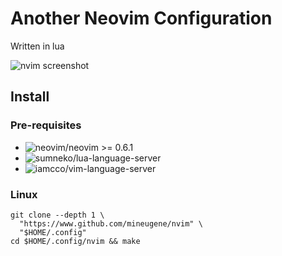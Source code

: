 # Another Neovim Configuration

Written in lua

![nvim screenshot](https://user-images.githubusercontent.com/8313048/161401470-d2e27892-c3e4-4b0d-94e8-3c77883f2733.png)

## Install

### Pre-requisites

- ![neovim/neovim](https://github.com/neovim/neovim/releases/stable) >= 0.6.1
- ![sumneko/lua-language-server](https://github.com/sumneko/lua-language-server/releases)
- ![iamcco/vim-language-server](https://github.com/iamcco/vim-language-server)

### Linux
```shell
git clone --depth 1 \
  "https://www.github.com/mineugene/nvim" \
  "$HOME/.config"
cd $HOME/.config/nvim && make
```
